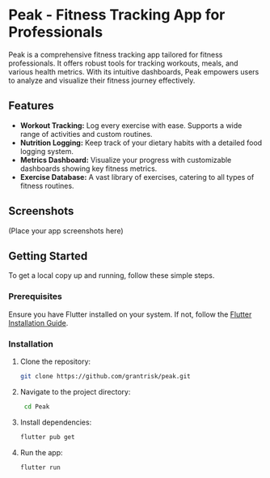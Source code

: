 # Peak - Fitness Tracking App for Professionals

Peak is a comprehensive fitness tracking app tailored for fitness professionals. It offers robust tools for tracking workouts, meals, and various health metrics. With its intuitive dashboards, Peak empowers users to analyze and visualize their fitness journey effectively.

## Features

- **Workout Tracking:** Log every exercise with ease. Supports a wide range of activities and custom routines.
- **Nutrition Logging:** Keep track of your dietary habits with a detailed food logging system.
- **Metrics Dashboard:** Visualize your progress with customizable dashboards showing key fitness metrics.
- **Exercise Database:** A vast library of exercises, catering to all types of fitness routines.

## Screenshots

(Place your app screenshots here)

## Getting Started

To get a local copy up and running, follow these simple steps.

### Prerequisites

Ensure you have Flutter installed on your system. If not, follow the [Flutter Installation Guide](https://flutter.dev/docs/get-started/install).

### Installation

1. Clone the repository:
   ```sh
   git clone https://github.com/grantrisk/peak.git
   ```
2. Navigate to the project directory:
   ```sh
    cd Peak
    ```
3. Install dependencies:
    ```sh
   flutter pub get
   ```
4. Run the app:
    ```sh
    flutter run
    ```